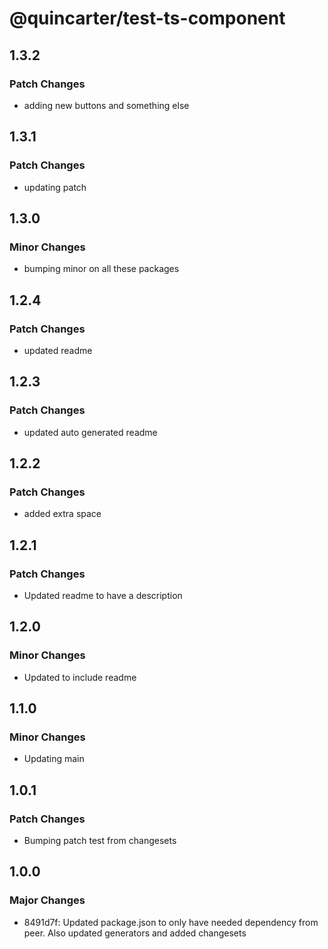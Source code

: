 # @quincarter/test-ts-component

## 1.3.2

### Patch Changes

- adding new buttons and something else

## 1.3.1

### Patch Changes

- updating patch

## 1.3.0

### Minor Changes

- bumping minor on all these packages

## 1.2.4

### Patch Changes

- updated readme

## 1.2.3

### Patch Changes

- updated auto generated readme

## 1.2.2

### Patch Changes

- added extra space

## 1.2.1

### Patch Changes

- Updated readme to have a description

## 1.2.0

### Minor Changes

- Updated to include readme

## 1.1.0

### Minor Changes

- Updating main

## 1.0.1

### Patch Changes

- Bumping patch test from changesets

## 1.0.0

### Major Changes

- 8491d7f: Updated package.json to only have needed dependency from peer. Also updated generators and added changesets
